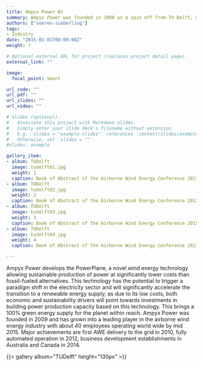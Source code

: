 ```yaml
---
title: Ampyx Power BV
summary: Ampyx Power was founded in 2008 as a spin off from TU Delft, developing an AWE system based on rigid wing technology. The commercial goal of the company is energy generation on utility scale.
authors: ["soeren-sieberling"]
tags:
- Industry
date: "2015-01-01T00:00:00Z"
weight: 7

# Optional external URL for project (replaces project detail page).
external_link: ""

image:
  focal_point: Smart

url_code: ""
url_pdf: ""
url_slides: ""
url_video: ""

# Slides (optional).
#   Associate this project with Markdown slides.
#   Simply enter your slide deck's filename without extension.
#   E.g. `slides = "example-slides"` references `content/slides/example-slides.md`.
#   Otherwise, set `slides = ""`.
#slides: example

gallery_item:
- album: TUDelft
  image: tudelft01.jpg
  weight: 1
  caption: Book of Abstract of the Airborne Wind Energy Conference 2011 in Leuven, Belgium
- album: TUDelft
  image: tudelft02.jpg
  weight: 2
  caption: Book of Abstract of the Airborne Wind Energy Conference 2013 in Berlin, Germany
- album: TUDelft
  image: tudelft03.jpg
  weight: 3
  caption: Book of Abstract of the Airborne Wind Energy Conference 2015 in Delft, The Netherlands
- album: TUDelft
  image: tudelft04.jpg
  weight: 4
  caption: Book of Abstract of the Airborne Wind Energy Conference 2017 in Freiburg, Germany

---
```


Ampyx Power develops the PowerPlane, a novel wind energy technology allowing sustainable production of power at significantly lower costs than fossil-fueled alternatives. This technology has the potential to trigger a paradigm shift in the electricity sector and will significantly accelerate the transition to a renewable energy supply, as due to its low costs, both economic and sustainability drivers will point towards investments in building power production capacity based on this technology. This brings a 100% green energy supply for the planet within reach. Ampyx Power was founded in 2009 and has grown into a leading player in the airborne wind energy industry with about 40 employees operating world wide by mid 2015. Major achievements are first AWE delivery to the grid in 2010, fully automated operation in 2012, business development establishments in Australia and Canada in 2014.

{{< gallery album="TUDelft" height="130px" >}}
